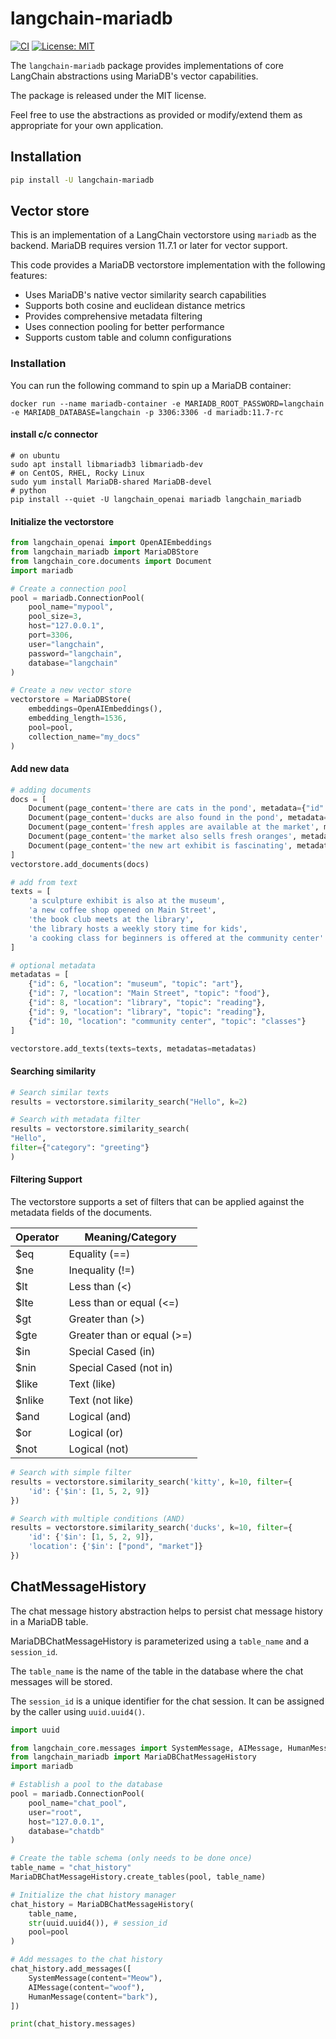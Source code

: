# langchain-mariadb

[![CI](https://github.com/rusher/langchain-mariadb/actions/workflows/ci.yml/badge.svg)](https://github.com/rusher/langchain-mariadb/actions/workflows/ci.yml)
[![License: MIT](https://img.shields.io/badge/License-MIT-yellow.svg)](https://opensource.org/licenses/MIT)

The `langchain-mariadb` package provides implementations of core LangChain abstractions using MariaDB's vector capabilities.

The package is released under the MIT license.

Feel free to use the abstractions as provided or modify/extend them as appropriate for your own application.

## Installation

```bash
pip install -U langchain-mariadb
```

## Vector store

This is an implementation of a LangChain vectorstore using `mariadb` as the backend.
MariaDB requires version 11.7.1 or later for vector support.

This code provides a MariaDB vectorstore implementation with the following features:

* Uses MariaDB's native vector similarity search capabilities
* Supports both cosine and euclidean distance metrics
* Provides comprehensive metadata filtering
* Uses connection pooling for better performance
* Supports custom table and column configurations

### Installation

You can run the following command to spin up a MariaDB container:

```shell
docker run --name mariadb-container -e MARIADB_ROOT_PASSWORD=langchain -e MARIADB_DATABASE=langchain -p 3306:3306 -d mariadb:11.7-rc
```

#### install c/c connector
```shell
# on ubuntu
sudo apt install libmariadb3 libmariadb-dev
# on CentOS, RHEL, Rocky Linux
sudo yum install MariaDB-shared MariaDB-devel
# python  
pip install --quiet -U langchain_openai mariadb langchain_mariadb
```
#### Initialize the vectorstore
```python
from langchain_openai import OpenAIEmbeddings
from langchain_mariadb import MariaDBStore
from langchain_core.documents import Document
import mariadb

# Create a connection pool
pool = mariadb.ConnectionPool(
    pool_name="mypool",
    pool_size=3,
    host="127.0.0.1",
    port=3306,
    user="langchain",
    password="langchain",
    database="langchain"
)

# Create a new vector store
vectorstore = MariaDBStore(
    embeddings=OpenAIEmbeddings(),
    embedding_length=1536,
    pool=pool,
    collection_name="my_docs"
)
```

#### Add new data

```python
# adding documents
docs = [
    Document(page_content='there are cats in the pond', metadata={"id": 1, "location": "pond", "topic": "animals"}),
    Document(page_content='ducks are also found in the pond', metadata={"id": 2, "location": "pond", "topic": "animals"}),
    Document(page_content='fresh apples are available at the market', metadata={"id": 3, "location": "market", "topic": "food"}),
    Document(page_content='the market also sells fresh oranges', metadata={"id": 4, "location": "market", "topic": "food"}),
    Document(page_content='the new art exhibit is fascinating', metadata={"id": 5, "location": "museum", "topic": "art"}),
]
vectorstore.add_documents(docs)

# add from text
texts = [
    'a sculpture exhibit is also at the museum',
    'a new coffee shop opened on Main Street',
    'the book club meets at the library',
    'the library hosts a weekly story time for kids',
    'a cooking class for beginners is offered at the community center'
]

# optional metadata
metadatas = [
    {"id": 6, "location": "museum", "topic": "art"},
    {"id": 7, "location": "Main Street", "topic": "food"},
    {"id": 8, "location": "library", "topic": "reading"},
    {"id": 9, "location": "library", "topic": "reading"},
    {"id": 10, "location": "community center", "topic": "classes"}
]

vectorstore.add_texts(texts=texts, metadatas=metadatas)
```

#### Searching similarity

```python
# Search similar texts
results = vectorstore.similarity_search("Hello", k=2)

# Search with metadata filter
results = vectorstore.similarity_search(
"Hello",
filter={"category": "greeting"}
)
```

#### Filtering Support

The vectorstore supports a set of filters that can be applied against the metadata fields of the documents.

| Operator  | Meaning/Category        |
|-----------|-------------------------|
| \$eq      | Equality (==)           |
| \$ne      | Inequality (!=)         |
| \$lt      | Less than (<)           |
| \$lte     | Less than or equal (<=) |
| \$gt      | Greater than (>)        |
| \$gte     | Greater than or equal (>=) |
| \$in      | Special Cased (in)      |
| \$nin     | Special Cased (not in)  |
| \$like    | Text (like)             |
| \$nlike   | Text (not like)         |
| \$and     | Logical (and)           |
| \$or      | Logical (or)            |
| \$not     | Logical (not)           |

```python
# Search with simple filter
results = vectorstore.similarity_search('kitty', k=10, filter={
    'id': {'$in': [1, 5, 2, 9]}
})

# Search with multiple conditions (AND)
results = vectorstore.similarity_search('ducks', k=10, filter={
    'id': {'$in': [1, 5, 2, 9]},
    'location': {'$in': ["pond", "market"]}
})
```

## ChatMessageHistory

The chat message history abstraction helps to persist chat message history in a MariaDB table.

MariaDBChatMessageHistory is parameterized using a `table_name` and a `session_id`.

The `table_name` is the name of the table in the database where 
the chat messages will be stored.

The `session_id` is a unique identifier for the chat session. It can be assigned
by the caller using `uuid.uuid4()`.

```python
import uuid

from langchain_core.messages import SystemMessage, AIMessage, HumanMessage
from langchain_mariadb import MariaDBChatMessageHistory
import mariadb

# Establish a pool to the database
pool = mariadb.ConnectionPool(
    pool_name="chat_pool",
    user="root",
    host="127.0.0.1",
    database="chatdb"
)

# Create the table schema (only needs to be done once)
table_name = "chat_history"
MariaDBChatMessageHistory.create_tables(pool, table_name)

# Initialize the chat history manager
chat_history = MariaDBChatMessageHistory(
    table_name,
    str(uuid.uuid4()), # session_id
    pool=pool
)

# Add messages to the chat history
chat_history.add_messages([
    SystemMessage(content="Meow"),
    AIMessage(content="woof"),
    HumanMessage(content="bark"),
])

print(chat_history.messages)
```
